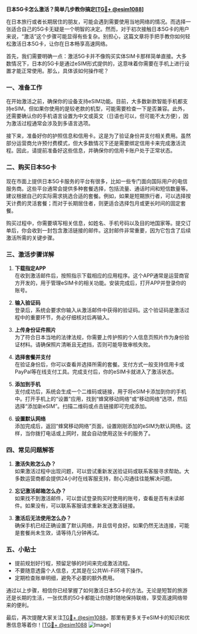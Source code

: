 **日本5G卡怎么激活？简单几步教你搞定[[TG💪+ @esim1088](https://t.me/s/esim1088)]**

在日本旅行或者长期居住的朋友，可能会遇到需要使用当地网络的情况。而选择一张适合自己的5G卡无疑是一个明智的决定。然而，对于初次接触日本5G卡的用户来说，“激活”这个步骤可能显得有些复杂。别担心，这篇文章将手把手教你如何轻松激活日本5G卡，让你在日本畅享高速网络。

首先，我们需要明确一点：激活5G卡并不像购买实体SIM卡那样简单直接。大多数情况下，日本的5G卡是通过eSIM形式提供的，这意味着你需要在手机上进行设置才能正常使用。那么，具体该如何操作呢？

### 一、准备工作

在开始激活之前，确保你的设备支持eSIM功能。目前，大多数新款智能手机都支持eSIM，但如果你使用的是较老款的机型，可能需要检查一下是否兼容。此外，还需要确认你的手机语言设置为中文或英文（日语也可以，但可能不太方便），因为激活过程通常会涉及到多语言选项。

接下来，准备好你的护照信息和信用卡。这是为了验证身份并支付相关费用。虽然部分运营商允许预付费模式，但大多数情况下还是需要绑定信用卡来完成激活流程。因此，请提前准备好这些信息，并确保你的信用卡账户处于正常状态。

### 二、购买日本5G卡

现在市面上提供日本5G卡服务的平台有很多，比如一些专门面向国际用户的电信服务商。这些平台通常会提供多种套餐选择，包括流量、通话时间和短信数量等。建议根据自己的实际需求挑选合适的套餐。例如，如果是短期旅行者，可以选择按天计费的灵活套餐；而对于长期居住者，则更适合选择包月或更长时间的固定套餐。

购买过程中，你需要填写相关信息，如姓名、手机号码以及目的地国家等。提交订单后，你会收到一封包含激活链接的邮件。这封邮件非常重要，因为它包含了后续激活所需的关键步骤。

### 三、激活步骤详解

1. **下载指定APP**  
   在收到激活邮件后，按照指示下载相应的应用程序。这个APP通常是运营商官方开发的，用于管理eSIM卡的相关功能。安装完成后，打开APP并登录你的账号。

2. **输入验证码**  
   登录后，系统会要求你输入从激活邮件中获得的验证码。这个验证码是激活过程中的重要环节，务必仔细核对后再输入。

3. **上传身份证件照片**  
   为了符合日本当地的法律法规，你需要上传护照的个人信息页照片作为身份验证材料。请确保照片清晰且无遮挡，否则可能导致审核失败。

4. **选择套餐并支付**  
   在验证身份后，你可以查看并选择所需的套餐。支付方式一般支持信用卡或PayPal等在线支付工具。完成支付后，你的eSIM卡就进入了激活状态。

5. **添加到手机**  
   支付成功后，系统会生成一个二维码或链接，用于将eSIM卡添加到你的手机中。打开手机上的“设置”应用，找到“蜂窝移动网络”或“移动网络”选项，然后选择“添加新eSIM”。扫描二维码或点击链接即可完成添加。

6. **设置默认网络**  
   添加完成后，返回“蜂窝移动网络”页面，设置刚刚添加的eSIM为默认网络。这样，当你拨打电话或上网时，就会自动使用这张卡的服务了。

### 四、常见问题解答

1. **激活失败怎么办？**  
   如果激活过程中出现问题，可以尝试重新发送验证码或联系客服寻求帮助。大多数运营商都会提供24小时在线客服支持，耐心沟通往往能解决问题。

2. **忘记激活邮箱怎么办？**  
   如果找不到激活邮件，可以尝试登录购买时使用的账号，查看是否有未读邮件。如果没有，可以联系客服请求重新发送激活链接。

3. **激活后无法使用怎么办？**  
   确保手机已经正确设置了默认网络，并且信号良好。如果仍然无法连接，可能是套餐尚未生效，请等待几分钟再试。

### 五、小贴士

- 提前规划好行程，预留足够的时间来完成激活流程。
- 不要随意透露个人信息，尤其是在公共Wi-Fi环境下操作。
- 定期检查账单明细，避免不必要的额外费用。

通过以上步骤，相信你已经掌握了如何激活日本5G卡的方法。无论是短暂的旅游还是长期的生活，一张优质的5G卡都能让你随时随地保持联络，享受高速网络带来的便利。

最后，再次提醒大家关注[TG💪+ @esim1088](https://t.me/s/esim1088)，那里有更多关于eSIM卡的知识和优惠信息等着你！[[TG💪+ @esim1088](https://t.me/s/esim1088) ![Image](https://i.postimg.cc/4NQfJmqS/Snipaste-2025-05-13-00-14-12.png)]